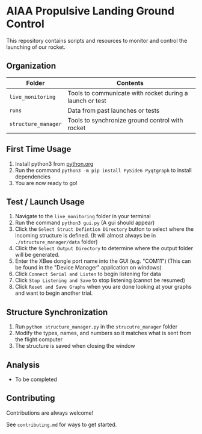

# AIAA Propulsive Landing Ground Control

This repository contains scripts and resources to monitor and control the launching of our rocket.

## Organization

 
|Folder|Contents|
|--|--|
|`live_monitoring`|Tools to communicate with rocket during a launch or test|
|`runs`|Data from past launches or tests
|`structure_manager`|Tools to synchronize ground control with rocket 

## First Time Usage
 1. Install python3 from [python.org](https://www.python.org/downloads/)
 3. Run the command `python3 -m pip install PySide6 Pyqtgraph` to install dependencies
 4. You are now ready to go!

## Test / Launch Usage

 1. Navigate to the `live_monitoring` folder in your terminal
 2. Run the command `python3 gui.py` (A gui should appear)
 3. Click the `Select Struct Defintion Directory` button to select where the incoming structure is defined. (It will almost always be in `./structure_manager/data` folder)
 4. Click the `Select Output Directory` to determine where the output folder will be generated.
 5. Enter the XBee dongle port name into the GUI (e.g. "COM11") (This can be found in the "Device Manager" application on windows)
 6. Click `Connect Serial and Listen` to begin listening for data
 7. Click `Stop Listening and Save` to stop listening (cannot be resumed)
 8. Click `Reset and Save Graphs` when you are done looking at your graphs and want to begin another trial.
  
  ## Structure Synchronization
  
 1. Run `python structure_manager.py` in the `strucutre_manager` folder
 2. Modify the types, names, and numbers so it matches what is sent from the flight computer
 3. The structure is saved when closing the window

##  Analysis
 - To be completed

## Contributing

Contributions are always welcome!

See `contributing.md` for ways to get started.
